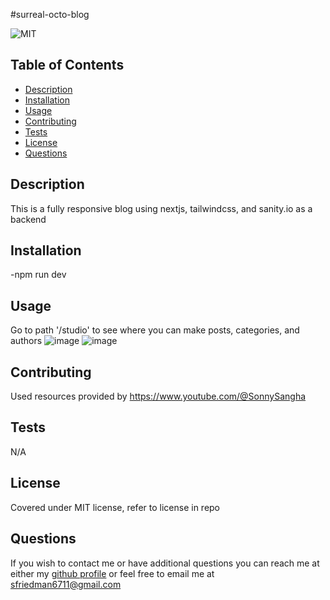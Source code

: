 #surreal-octo-blog 

![MIT](https://img.shields.io/badge/license-MIT-green)
## Table of Contents
- [Description](#description)
- [Installation](#installation)
- [Usage](#usage)
- [Contributing](#contributing)
- [Tests](#tests)
- [License](#license)
- [Questions](#questions)
## Description
This is a fully responsive blog using nextjs, tailwindcss, and sanity.io as a backend
## Installation
-npm run dev 
## Usage
Go to path '/studio' to see where you can make posts, categories, and authors
![image](https://github.com/reverofsuturb/surreal-octo-blog/assets/123116188/4f266fe2-ca3c-4988-a530-3793793749d5)
![image](https://github.com/reverofsuturb/surreal-octo-blog/assets/123116188/f9d2f0c8-e8a9-43c0-8320-4a602ea7d4b2)

## Contributing
Used resources provided by https://www.youtube.com/@SonnySangha

## Tests
N/A
## License
Covered under MIT license, refer to license in repo
## Questions
If you wish to contact me or have additional questions you can reach me at either my [github profile](https://github.com/reverofsuturb) or feel free to email me at [sfriedman6711@gmail.com](mailto:sfriedman6711@gmail.com)
